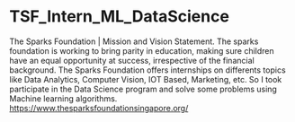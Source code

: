# TSF_Intern_ML_DataScience
The Sparks Foundation | Mission and Vision Statement. The sparks foundation is working to bring parity in education, making sure children have an equal opportunity at success, irrespective of the financial background. The Sparks Foundation offers internships on differents topics like Data Analytics, Computer Vision, IOT Based, Marketing, etc. So I took participate in the Data Science program and solve some problems using Machine learning algorithms.
https://www.thesparksfoundationsingapore.org/

